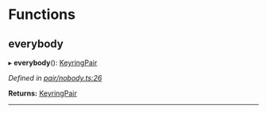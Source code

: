

# Functions

<a id="everybody"></a>

##  everybody

▸ **everybody**(): [KeyringPair](../interfaces/_types_.keyringpair.md)

*Defined in [pair/nobody.ts:26](https://github.com/polkadot-js/common/blob/de67a88/packages/keyring/src/pair/nobody.ts#L26)*

**Returns:** [KeyringPair](../interfaces/_types_.keyringpair.md)

___

